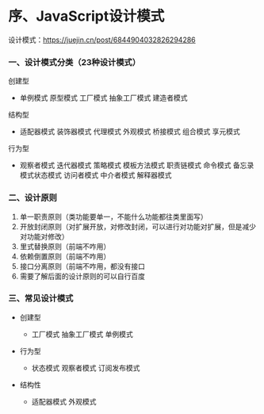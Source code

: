 # 序、JavaScript设计模式

设计模式：https://juejin.cn/post/6844904032826294286

### 一、设计模式分类（23种设计模式）

创建型

- 单例模式	原型模式	工厂模式	抽象工厂模式	建造者模式

结构型

- 适配器模式	装饰器模式	代理模式	外观模式	桥接模式	组合模式	享元模式

行为型

- 观察者模式	迭代器模式	策略模式	模板方法模式	职责链模式	命令模式	备忘录模式状态模式	访问者模式	中介者模式	解释器模式

### 二、设计原则

1. 单一职责原则（类功能要单一，不能什么功能都往类里面写）    
2. 开放封闭原则（对扩展开放，对修改封闭，可以进行对功能对扩展，但是减少对功能对修改）   
3. 里式替换原则（前端不咋用）   
4. 依赖倒置原则（前端不咋用）    
5. 接口分离原则（前端不咋用，都没有接口
6. 需要了解后面的设计原则的可以自行百度

### 三、常见设计模式

- 创建型
  - 工厂模式	抽象工厂模式	单例模式

- 行为型
  - 状态模式	观察者模式	订阅发布模式

- 结构性
  - 适配器模式	外观模式



